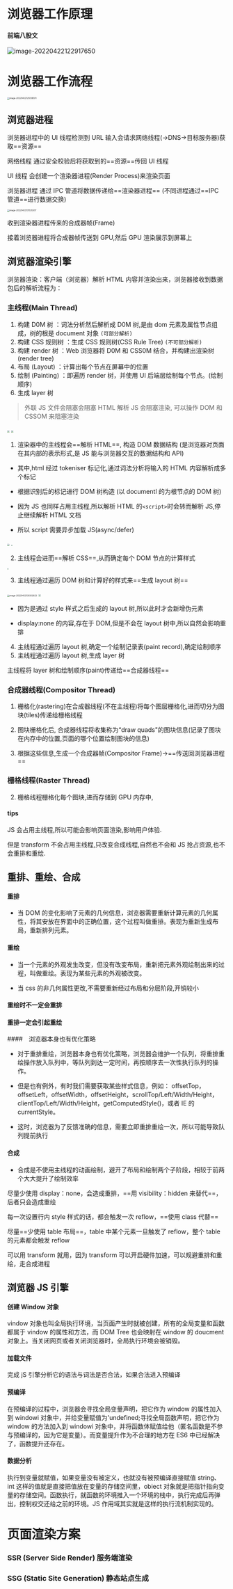 # 浏览器工作原理

#### 前端八股文

![image-20220422122917650](./assets/浏览器工作原理.assets/image-20220422122917650.png)

# 浏览器工作流程

<img src="./assets/浏览器工作原理.assets/image-20220422125038591.png" alt="image-20220422125038591" style="zoom: 33%;" />

## 浏览器进程

浏览器进程中的 UI 线程检测到 URL 输入会请求网络线程(->DNS->目标服务器)获取==资源==

网络线程 通过安全校验后将获取到的==资源==传回 UI 线程

UI 线程 会创建一个渲染器进程(Render Process)来渲染页面

浏览器进程 通过 IPC 管道将数据传递给==渲染器进程== (不同进程通过==IPC 管道==进行数据交换)

<img src="./assets/浏览器工作原理.assets/image-20220423131535307.png" alt="image-20220423131535307" style="zoom:33%;" />

收到渲染器进程传来的合成器帧(Frame)

接着浏览器进程将合成器帧传送到 GPU,然后 GPU 渲染展示到屏幕上

## 浏览器渲染引擎

浏览器渲染：客户端（浏览器）解析 HTML 内容并渲染出来，浏览器接收到数据包后的解析流程为：

### 主线程(Main Thread)

1.  构建 D0M 树 ：词法分析然后解析成 D0M 树,是由 dom 元素及属性节点组成，树的根是 document 对象 `(可部分解析)`
2.  构建 CSS 规则树 ：生成 CSS 规则树(CSS Rule Tree) `(不可部分解析)`
3.  构建 render 树 ：Web 浏览器将 D0M 和 CSS0M 结合，并构建出渲染树(render tree)
4.  布局 (Layout) ：计算出每个节点在屏幕中的位置
5.  绘制 (Painting) ：即遍历 render 树，并使用 UI 后端层绘制每个节点。(绘制顺序)
6.  生成 layer 树

> 外联 JS 文件会阻塞会阻塞 HTML 解析
> JS 会阻塞渲染, 可以操作 DOM 和 CSSOM 来阻塞渲染

<img src="./assets/浏览器工作原理.assets/image-20220423131009858.png" style="zoom: 33%;" />

<img src="./assets/浏览器工作原理.assets/浏览器渲染流程.jpg" style="zoom: 33%;" />

1.  渲染器中的主线程会==解析 HTML==, 构造 DOM 数据结构 (是浏览器对页面在其内部的表示形式,是 JS 能与浏览器交互的数据结构和 API)

- 其中,html 经过 tokeniser 标记化,通过词法分析将输入的 HTML 内容解析成多个标记

- 根据识别后的标记进行 DOM 树构造 (以 documentl 的为根节点的 DOM 树)

- 因为 JS 也同样占用主线程,所以解析 HTML 的`<script>`时会转而解析 JS,停止继续解析 HTML 文档

- 所以 script 需要异步加载 JS(async/defer)

<img src="./assets/浏览器工作原理.assets/image-20220423132359380.png"  style="zoom:33%;" />

<img src="./assets/浏览器工作原理.assets/DOM构建.jpg "  style="zoom:20%;" />

2.  主线程会进而==解析 CSS==,从而确定每个 DOM 节点的计算样式

<img src="./assets/浏览器工作原理.assets/cssom构建.jpg" style="zoom:20%;" />

3.  主线程通过遍历 DOM 树和计算好的样式来==生成 layout 树==

<img src="./assets/浏览器工作原理.assets/image-20220423130302923.png" alt="image-20220423130302923" style="zoom: 33%;" />

<img src='./assets/浏览器工作原理.assets/渲染树构建.jpg' style='zoom:30%'>

- 因为是通过 style 样式之后生成的 layout 树,所以此时才会新增伪元素

- display:none 的内容,存在于 DOM,但是不会在 layout 树中,所以自然会影响重排

4.  主线程通过遍历 layout 树,确定一个绘制记录表(paint record),确定绘制顺序
5.  主线程通过遍历 layout 树,生成 layer 树

主线程将 layer 树和绘制顺序(paint)传递给==合成器线程==

### 合成器线程(Compositor Thread)

1.  栅格化(rastering)在合成器线程(不在主线程)将每个图层栅格化,进而切分为图块(tiles)传递给栅格线程

2.  图块栅格化后, 合成器线程将收集称为“draw quads"的图块信息(记录了图块在内存中的位置,页面的哪个位置绘制图块的信息)
3.  根据这些信息,生成一个合成器帧(Compositor Frame)->==传送回浏览器进程==

### 栅格线程(Raster Thread)

2.  栅格线程栅格化每个图块,进而存储到 GPU 内存中,

#### tips

JS 会占用主线程,所以可能会影响页面渲染,影响用户体验.

但是 transform 不会占用主线程,只改变合成线程,自然也不会和 JS 抢占资源,也不会重排和重绘.

## 重排、重绘、合成

#### 重排

- 当 DOM 的变化影响了元素的几何信息，浏览器需要重新计算元素的几何属性，将其安放在界面中的正确位置，这个过程叫做重排。表现为重新生成布局，重新排列元素。

#### 重绘

- 当一个元素的外观发生改变，但没有改变布局，重新把元素外观绘制出来的过程，叫做重绘。表现为某些元素的外观被改变。

- 当 css 的非几何属性更改,不需要重新经过布局和分层阶段,开销较小

#### 重绘时不一定会重排

#### 重排一定会引起重绘

####　浏览器本身也有优化策略
- 对于重排重绘，浏览器本身也有优化策略，浏览器会维护一个队列，将重排重绘操作放入队列中，等队列到达一定时间，再按顺序去一次性执行队列的操作。

- 但是也有例外，有时我们需要获取某些样式信息，例如：
  offsetTop，offsetLeft，offsetWidth，offsetHeight，scrollTop/Left/Width/Height，clientTop/Left/Width/Height，getComputedStyle()，或者 IE 的 currentStyle。

- 这时，浏览器为了反馈准确的信息，需要立即重排重绘一次，所以可能导致队列提前执行

#### 合成

- 合成是不使用主线程的动画绘制，避开了布局和绘制两个子阶段，相较于前两个大大提升了绘制效率

尽量少使用 display：none，会造成重排，==用 visibility：hidden 来替代==，后者只会造成重绘

每一次设置行内 style 样式的话，都会触发一次 reflow，==使用 class 代替==

尽量==少使用 table 布局==，table 中某个元素一旦触发了 reflow，整个 table 的元素都会触发 reflow

可以用 transform 就用，因为 transform 可以开启硬件加速，可以规避重排和重绘，走合成进程

## 浏览器 JS 引擎

#### 创建 Window 对象

vindow 对象也叫全局执行环境，当页面产生时就被创建，所有的全局变量和函数都属于 vindow 的属性和方法，而 DOM Tree 也会映射在 window 的 doucment 对象上。当关闭网页或者关闭浏览器时，全局执行环境会被销毁。

#### 加载文件

完成 jS 引擎分析它的语法与词法是否合法，如果合法进入预编译

#### 预编译

在预编译的过程中，浏览器会寻找全局变量声明，把它作为 window 的属性加入到 windowi 对象中，并给变量赋值为'undefined;寻找全局函数声明，把它作为 window 的方法加入到 windowi 对象中，并将函数体赋值给他（匿名函数是不参与预编译的，因为它是变量）。而变量提升作为不合理的地方在 ES6 中已经解决了，函数提升还存在。

#### 数据分析

执行到变量就赋值，如果变量没有被定义，也就没有被预编译直接赋值 string、int 这样的值就是直接把值放在变量的存储空间里，obiect 对象就是把指针指向变量的存储空间。函数执行，就函数的环境推入一个环境的栈中，执行完成后再弹出，控制权交还给之前的环境。JS 作用域其实就是这样的执行流机制实现的。

# 页面渲染方案

### SSR (Server Side Render) 服务端渲染

### SSG (Static Site Generation) 静态站点生成
